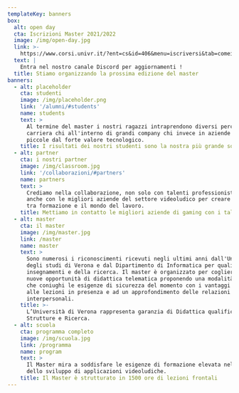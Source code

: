 ```yaml
---
templateKey: banners
box:
  alt: open day
  cta: Iscrizioni Master 2021/2022
  image: /img/open-day.jpg
  link: >-
    https://www.corsi.univr.it/?ent=cs&id=406&menu=iscriversi&tab=comeiscriversi&lang=it
  text: |
    Entra nel nostro canale Discord per aggiornamenti !
  title: Stiamo organizzando la prossima edizione del master
banners:
  - alt: placeholder
    cta: studenti
    image: /img/placeholder.png
    link: '/alumni/#students'
    name: students
    text: >
      Al termine del master i nostri ragazzi intraprendono diversi percorsi di
      carriera chi all'interno di grandi company chi invece in aziende più
      piccole dal forte valore tecnologico.
    title: I risultati dei nostri studenti sono la nostra più grande soddisfazione
  - alt: partner
    cta: i nostri partner
    image: /img/classroom.jpg
    link: '/collaborazioni/#partners'
    name: partners
    text: >
      Crediamo nella collaborazione, non solo con talenti professionisti, ma
      anche con le migliori aziende del settore videoludico per creare un ponte
      tra formazione e il mondo del lavoro.
    title: Mettiamo in contatto le migliori aziende di gaming con i talenti di domani
  - alt: master
    cta: il master
    image: /img/master.jpg
    link: /master
    name: master
    text: >
      Sono numerosi i riconoscimenti ricevuti negli ultimi anni dall'Università
      degli studi di Verona e dal Dipartimento di Informatica per qualità degli
      insegnamenti e della ricerca. Il master è organizzato per cogliere le
      nuove opportunità di didattica telematica proponendo una modalità mista
      che coniughi le esigenze di sicurezza del momento con i vantaggi legati
      alle lezioni in presenza e ad un approfondimento delle relazioni
      interpersonali.
    title: >-
      L’Università di Verona rappresenta garanzia di Didattica qualificata,
      Strutture e Ricerca.
  - alt: scuola
    cta: programma completo
    image: /img/scuola.jpg
    link: /programma
    name: program
    text: >
      Il Master mira a soddisfare le esigenze di formazione elevata nell’ambito
      dello sviluppo di applicazioni videoludiche.
    title: Il Master è strutturato in 1500 ore di lezioni frontali
---
```


